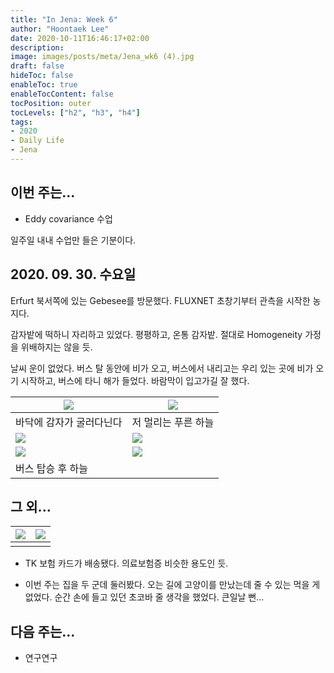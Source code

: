 ```yaml
---
title: "In Jena: Week 6"
author: "Hoontaek Lee"
date: 2020-10-11T16:46:17+02:00
description:
image: images/posts/meta/Jena_wk6 (4).jpg
draft: false
hideToc: false
enableToc: true
enableTocContent: false
tocPosition: outer
tocLevels: ["h2", "h3", "h4"]
tags:
- 2020
- Daily Life
- Jena
---
```


## 이번 주는...

- Eddy covariance 수업



일주일 내내 수업만 들은 기분이다.

## 2020. 09. 30. 수요일

Erfurt 북서쪽에 있는 Gebesee를 방문했다. FLUXNET 초창기부터 관측을 시작한 농지다.

감자밭에 떡하니 자리하고 있었다. 평평하고, 온통 감자밭. 절대로 Homogeneity 가정을 위배하지는 않을 듯.

날씨 운이 없었다. 버스 탈 동안에 비가 오고, 버스에서 내리고는 우리 있는 곳에 비가 오기 시작하고, 버스에 타니 해가 들었다. 바람막이 입고가길 잘 했다.

| <img src="/en/posts/weekly_log_in_Jena/wk6/Jena_wk6 (3).jpg" style="zoom:100%;" /> | <img src="/en/posts/weekly_log_in_Jena/wk6/Jena_wk6 (5).jpg" style="zoom:100%;" /> |
| ------------------------------------------------------------ | ------------------------------------------------------------ |
| 바닥에 감자가 굴러다닌다                                     | 저 멀리는 푸른 하늘                                          |
| <img src="/en/posts/weekly_log_in_Jena/wk6/Jena_wk6 (4).jpg" style="zoom:100%;" /> | <img src="/en/posts/weekly_log_in_Jena/wk6/Jena_wk6 (6).jpg" style="zoom:100%;" /> |
| <img src="/en/posts/weekly_log_in_Jena/wk6/Jena_wk6 (7).jpg" style="zoom:100%;" /> | <img src="/en/posts/weekly_log_in_Jena/wk6/Jena_wk6 (8).jpg" style="zoom:100%;" /> |
| 버스 탑승 후 하늘                                            |                                                              |



## 그 외...

| <img src="/en/posts/weekly_log_in_Jena/wk6/Jena_wk6 (1).jpg" style="zoom:100%;" /> | <img src="/en/posts/weekly_log_in_Jena/wk6/Jena_wk6 (2).jpg" style="zoom:100%;" /> |
| ------------------------------------------------------------ | ------------------------------------------------------------ |
|                                                              |                                                              |

- TK 보험 카드가 배송됐다. 의료보험증 비슷한 용도인 듯.

- 이번 주는 집을 두 군데 둘러봤다. 오는 길에 고양이를 만났는데 줄 수 있는 먹을 게 없었다. 순간 손에 들고 있던 초코바 줄 생각을 했었다. 큰일날 뻔...



## 다음 주는...

- 연구연구

